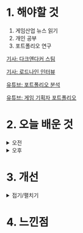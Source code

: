 
# 1. 해야할 것

1. 게임산업 뉴스 읽기 
2. 개인 공부  
3. 포트폴리오 연구

[기사: 다크앤다커 스팀](https://www.gamemeca.com/view.php?gid=1749724)

[기사: 로드나인 인터뷰](https://www.gameple.co.kr/news/articleView.html?idxno=209672)

[유튜브: 포트폴리오 분석](https://www.youtube.com/watch?v=y8l4isSrxXE&t=486s)

[유튜브: 게임 기획자 포트폴리오](https://www.youtube.com/watch?v=DhjiLmCyZY8)

# 2. 오늘 배운 것

<details>
<summary>오전</summary>

## 오늘의 뉴스
### 다크앤다커 스팀 재출시
![image](https://github.com/JM94Ent/TIL-WIL/assets/143363550/5860df51-46ad-44d7-b437-67e77a5462b3)
```
던전을 파밍하고 나오는 게임
그러니까 타르코프 같은 게임들은 유료BM을 짤때 스킨 같은 거나 전투패스를 내야한다고 생각한다.
정말 좋아한다면 이런 스킨류들은 한번쯤 해보고 싶을테니까
맵 같은 경우도 사람들에게 전부 오픈하되 유료 캠패인을 통해서 얻을 수 있는 스킨과 스토리 내러티브를 한다면 어땠을까?
```

### 로드나인 인터뷰
![image](https://github.com/JM94Ent/TIL-WIL/assets/143363550/8dd374db-3231-4e58-a6a6-288eb1cfca61)
```
새로운 MMORPG가 나왔다
하지만 이 게임... 리니지 냄새가 나는걸?
아직 게임 플레이나 BM들을 못봤지만 공성전이나 PVP이야기하는 걸 봐선 과금요소가 아주 많을 것 같다.
좀 더 지켜봐야할듯
```


■ 난투형 배틀로얄 '아수라장', 스팀넥스트페스트 출전
지난해 12월 CBT를 진행한 '디자드(D-ZARD)'의 신작 '아수라장'이 6월 스팀 넥스트 페스트에 출전합니다. '아수라장'은 쿼터뷰 형태로 펼쳐지는 애니메이션 풍 난투형 배틀로얄 액션 게임으로, 직관적인 조작과 대난투 시리즈를 연상케 하는 호쾌한 넉 백 시스템, 장외 아웃 시스템이 어우러진 게임입니다. 

■ [Ent+] NHN벅스, 음악 큐레이션 브랜드 'essential;' 2번째 엘범 발매
NHN벅스는 'essential; With Artist(에센셜 위드 아티스트)' 프로젝트의 두 번째 오리지널 앨범 'Every Night'을 제작해 발매하며, 음악 큐레이션 브랜드 'essential;(에센셜)'의 서비스 영역을 지속 확대한다고 10일 밝혔습니다. NHN벅스는 차별화된 음악 큐레이션 콘텐츠를 제공해온 essential; 브랜드를 활용해, 유명 아티스트와 함께 고품질 앨범을 선보이는 essential; With Artist 프로젝트를 진행 중입니다.

■ 카카오게임즈, '스톰게이트' 국내 퍼블리싱 계약 체결 
前 블리자드 출신 개발자들이 모여 설립한 '프로스트 자이언트 스튜디오'가 개발한 RTS '스톰게이트'가 카카오게임즈를 통해 국내 서비스됩니다. 카카오게임즈는 6월 10일, 스톰게이트의 국내 퍼블리싱에 대한 프로스트 자이언트 스튜디오와의 계약을 체결했다고 알리며, 게임의 국내 출시 및 서비스를 위해 협력해나갈 예정임을 밝혔습니다.

■ 규칙을 바꾸는 히어로 슈팅, '프래그 펑크'
게임사 배드 기타 스튜디오(Bad Guitar Studio)가 신작 '프래그 펑크'(FragPunk)를 10일 진행된 Xbox 쇼케이스에서 최초 공개했습니다. '프래그 펑크'는 기존 히어로 슈팅에서 규칙 변화를 접목한 게임입니다. 유저는 규칙을 바꿀 수 있는 '샤드'를 활용해 전략적인 플레이를 펼칠 수 있습니다. 예로 상대방의 머리를 키워 헤드샷을 더 쉽게 노릴 수도 있습니다.

■ 스타필드, 공식 샌드박스 모드 지원한다
베데스다가 '스타필드' 첫 번째 확장팩 '섀터드 스페이스'를 10일 Xbox 쇼케이스에서 공개했습니다.  크리에이션(Creations)을 통한 공식 모드 지원, 새 현상금 사냥 기능 및 퀘스트, 근접 무기 개선 사항이 업데이트 내역에 포함됐습니다. 크리에이션은 사소한 조정부터 대규모 모험까지 다양한 샌드박스 기능을 제공합니다.

■ '기어스 오브 워: E-데이' 드디어 밝혀지는 이머전스 
그날의 참상을 담은 시리즈 신작 '기어스 오브 워: E-데이(Gears of War: E-Day)'가 10일 최초로 공개됐습니다. Xbox는 Xbox를 대표하는 프랜차이즈 기어스 오브 워 시리즈 신작을 자사 게임 이벤트인 Xbox 게임 쇼케이스를 통해 공개했습니다.

■ 우크라이나 대표 게임, '스토커2' 실제 모습은? 
오랜 공백기를 지우고 준비 중인 시리즈 신작이자 GSC 게임 월드를 대표하는 프랜차이즈 기대작 '스토커 2: 초르노빌의 심장부(S.T.A.L.K.E.R. 2: Heart of Chornobyl)'의 플레이 영상이 Xbox 게임 쇼케이스를 통해 공개됐습니다. GSC 게임 월드 역시 이러한 선택에 관해 팬들이 원하는 새로운 경험을 이번 영상 속 언어를 통해 전하고 싶었다고 밝혔습니다.

■ 닌자반 사무라이반, '어쌔신 크리드 섀도우스' 게임플레이 
나오에와 야스케, 두 명의 주인공을 앞세운 시리즈 신작 '어쌔신 크리드 섀도우스'의 첫 게임 플레이가 공개됐습니다. 일찌감치 시노비 나오에와 사무라이 야스케, 둘의 다른 플레이를 예고한 만큼 처음 공개된 게임 플레이 에서도 서로 다른 방식의 전투와 게임 진행을 확인할 수 있습니다.

■ 中텔라 블레이드+中키로, '우창: 폴른 페더즈' 
명나라를 배경으로 한 액션 소울라이크, '우창: 폴른 페더즈(명말: 연허지우)'가 Xbox 게임 쇼케이스를 통해 그 액션을 공개했습니다. 게임은 명나라 말기를 배경으로 한 다크 판타지로 Xbox는 이번 작품을 소울라이크 액션 RPG로 정의하고 위험한 세계와 미스터리로 가득한 저주받은 땅의 여정을 그릴 것이라고 전했습니다.

■ 해리슨 포드 똑같네, 게임 '인디아나 존스: 그레이트 서클' 
머신게임즈가 개발 중인 인디아나 존스 시리즈 신작 '인디아나 존스: 그레이트 서클'의 새로운 플레이 영상이 공개됐습니다. 베데스다는 10일 진행된 Xbox 게임 쇼케이스를 통해 인디아나 존스: 그레이트 서클을 공개했습니 다.

■ 포르자 개발진이 만드는 Xbox 대표 RPG '페이블' 
포르자 시리즈로 유명한 플레이그라운드 게임즈의 리부트하는 페이블은 어떤입니다. 지난 Xbox 게임 쇼케이스2023에서 공개된 페이블의 영상이 인게임 엔진을 통한 컷신을 기반으로 게임의 전체적인 분위기를 전했습니다.   

■ N64 명작 '퍼펙트 다크' 리부트, 왜 기대작인지 증명했다 
그 리부트 타이틀의 게임 플레이가 10일 공개됐습니다. 여기에 1인칭 슈터 플레이, 근접 액션, 벽을 타는 파쿠르 액션, 좁은 통로를 지나는 슬라이딩 액션, 해킹 요소를 활용한 문 따기, 미래 지향적인 무기로 적을 제압하는 모습 등 매력적인 플레이가 잔뜩 담겼습니다.

■ 신화판 에오엠이 리메이크로, '에이지 오브 미쏠로지: 리톨드' 
그 리메이크 타이틀 '에이지 오브 미쏠로지: 리톨드'가 게임 플레이 담긴 신규 영상으로 공개됐습니다. 에이지 오브 엠파이어 시리즈에 등장하는 실존 병종부터 신화 속에 존재하는 유닛이 함께 팀을 이루고, 서로 상대하며 이루어지는 에이지 오브 미쏠로지만의 플레이 역시 익숙함과 새로움으로 함께 소개됐습니다.

■ 더 보스와 빅 보스의 만남 '메탈 기어 솔리드 델타' 
과거 PS2 시절 국내 정식 출시와 함께 시리즈 중에서도 국내에서 큰 인기를 끌었던 메탈 기어 솔리드3의 리메이크작, '메탈 기어 솔리드 델타: 스케이크 이터'의 신규 영상이 Xbox 게임 쇼케이스를 통해 공개됐습니다. 10일 Xbox 게임 쇼케이스를 통해 공개된 신규 영상에서는 기존의 게임 플레이 장면 외에도 시네마틱 컷신을 통해 다양한 캐릭터의 모습을 보다 깊이 있게 살펴볼 수 있습니다.

■ 오래 기다렸다, 드디어 공개된 '드래곤 에이지: 베일가드' 
시리즈 팬들이 오래도록 기다려온 드래곤 에이지 신작, '드래곤 에이지: 베일가드'의 첫 게임 영상을 공개했습니다. 오는 12일 '드래곤 에이지: 베일가드'의 공식 게임 플레이 트레일러 공개를 앞둔 EA는 그 첫 모습을 살펴볼 수 있는 트레일러를 Xbox 게임 쇼케이스를 통해 이틀 먼저 공개했습니다.

■ '둠: 다크 에이지', 이번엔 중세 지옥 악마 찢으러 간다 
여러 루머를 통해 꾸준히 그 존재가 예견됐던 둠 시리즈 신작, 둠: 다크 에이지(Doom: The Dark Ages)가 공개됐습니다. 중세 지옥에 떨어진 둠 슬레이어는 특유의 샷건 활용과 함께 적을 발로 차는 액션 등을 선보입니다.

■ 국산 액션 RPG '더 렐릭' 신규 플레이 영상
국내 개발사 프로젝트 클라우드 게임즈가 개발중인 액션 RPG '더 렐릭: 퍼스트 가디언(이하 더 렐릭)'의 신규 게임플레이 영상이 퓨처 게임쇼 2024 쇼케이스를 통해 공개됐습니다. 더 렐릭은 한때 번성했으나 몰락해버린 세계관을 배경으로, 위대한 유물 조각을 모아 공허를 닫고 평화를 되찾으려는 주인공의 여정을 그리는 액션 게임입니다. 

■ 다크소울 작곡가가 참여한 '산뜻한' RPG
스튜디오 카멜리아는 9일 진행된 퓨처 오브 플레이 2024 다이렉트를 통해 자사가 개발중인 신작 RPG '알자라: 라디언트 에코즈(이하 '알자라')'의 신규 영상을 공개했습니다. '알자라'는 클래식 JRPG에서 많은 영감을 받아 개발중인 3D 턴제 RPG입니다. 인간과 다양한 원소가 공존하는 '알자라'의 세계에서, 플레이어는 이웃 나라의 침공에 대항하는 저항군 케일라(Kayla)와 그의 동료들을 조작하며 세상에 평화를 가져오는 여정을 떠나게 됩니다.

■ 엄마가 게임보이 하면서 걷지 말라고 했지!
손에 쥔 게임보이를 플레이하는 동시에 3D 공간을 이동하는, 매우 독특한 형태의 퍼즐 게임이 퓨처 게임쇼 2024 쇼케이스를 통해 공개됐습니다. 플레이어는 1인칭 시점으로 진행되는 게임을 진행하면서, 동시에 게임기 속 플레이어를 함께 움직이게 됩니다. 3D 세상에서 움직이거나 점프를 하는 것이 2D 게임 속 주인공에게도 그대로 적용됩니다.

■ 넷이즈 신작 '원스 휴먼', 6월 10일 OBT 진행
넷이즈의 신작 서바이벌 게임 '원스 휴먼'이 퓨처 게임쇼 2024 쇼케이스를 통해 신규 정보와 함께 오픈 베타 일정을 공개했습니다. 7월 9일 정식 출시를 앞둔 게임은 오는 6월 10일부터 스팀을 통해 파이널 오픈 베타를 진행할 예정입니다.

■ 폴란드+사이버펑크=갓겜? '노바디 원츠 투 다이'
폴란드 신생 개발사 '크리티컬 히트 게임즈'가 퓨처 게임쇼 2024 쇼케이스를 통해 자사의 데뷔작인 '노바디 원츠 투 다이'의 키 비주얼을 공개했습니다. 게임은 2024년 출시를 목표로 개발되고 있습니다. '노바디 원츠 투 다이'는 디스토피아 세계관을 바탕으로 한 2329년 뉴욕을 그리는 범죄 스릴러 게임입니다. 

■ 더욱 진한 유혈 액션, '스페이스 마린2' 9월 9일 출시
세이버 인터렉티브가 개발중인 '워해머 40K: 스페이스 마린2(스페이스 마린2)'가 퓨처 게임쇼(Future Games Show) 2024를 통해 세부 정보를 공개했습니다. 게임은 오는 9월 9일 정식 출시되며, 현재 예약 판매를 진행중입니다. '스페이스 마린2'는 지난 2011년, 렉릭 엔터테인먼트가 개발한 원작의 정식 후속작입니다. 

■ 끊이질 않는 디도스 공격, T1 스트리밍 중단
T1은 "선수단을 향한 디도스 공격이 6개월간 계속되어 왔습니다. T1뿐만 아니라 디도스로 영향을 받은 다른 팀들이 정상적인 훈련을 재개할 수 있도록 라이엇 코리아, 라이엇 게임즈가 해결책을 마련할 것을 요구했으나 아직 해결책이 마련되지 않은 상황"이라고 말했습니다. 문제 해결이 될때까지 T1 LoL 선수단 스트리밍을 무기한 중단한다고 밝혔습니다.

■ '메타포: 리판타지오', SGF 통해 아키타이프 소개
페르소나 시리즈 핵심 개발진으로 유명한 하시노 카츠라, 소에지마 시게노리, 메구로 쇼지 3인방이 주축이 되어 설립된 아틀러스 산하 '스튜디오 제로'의 첫 작품 '메타포: 리판타지오'의 최신 트레일러가 지난 8일, 서머 게임 페스트 2024(이하 SGF 2024)를 통해 공개됐습니다. 

■ 해리포터 멀티 게임 '퀴디치 챔피언' 9월 3일 출시
해리포터 세계관에서 마법사들의 스포츠로도 유명한 퀴디치. 이 퀴디치를 기반으로 한 게임 '해리포터: 퀴디치 챔피언'이 지난 8일, 서머 게임 페스트 2024(이하 SGF 2024)를 통해 마침내 공개됐습니다. 플레이어는 추격꾼, 수색꾼, 몰이꾼, 파수꾼 중 하나를 선택해 빗자루를 타고 창공을 누비면서 퀴디치 경기를 치러야 합니다. 

■ '검은 신화: 오공', 신규 트레일러 공개 및 예약 판매 실시
중국 글로벌 게임 개발사 및 퍼블리셔 게임 사이언스(Game Science)는 2024 서머 게임 페스트(이하 SGF)에서 액션 RPG 기대작 ‘검은 신화: 오공’의 새로운 트레일러를 공개했습니다. 또한, 오늘부터 플레이스테이션5와 PC (스팀, 에픽 게임즈)를 통해 예약 주문할 수 있으며, 게임은 오는 8월 20일에 글로벌 출시될 예정이라고 발표했습니다. 

■ '다크 앤 다커', 15개월 만에 스팀으로 귀환
DMCA(Digital Millennium Copyright Act, 디지털 밀레니엄 저작권법) 위반으로 스팀에서 퇴출됐던 '다크 앤 다커'가 1년 3개월 만에 돌아왔습니다. 아이언메이스는 지난 8일, 서머 게임 페스트 2024(이하 SGF 2024)를 통해 신규 트레일러를 공개하면서 에픽게임즈 스토어 출시 및 스팀 복귀 소식을 알렸습니다. 

■ 8인 협동 리얼 좀비 슈터 '노 모어 룸 인 헬2'
2007년, '하프라이프2'의 모드로 개발되어 굉장한 인기를 끌었던 극사실적 협동 좀비 슈터인 '노 모어 룸 인 헬'의 후속작 '노 모어 룸 인 헬2'가 서머게임페스트를 통해 새 영상을 공개했습니다. '노 모어 룸 인 헬'은 올해 할로윈 시즌, 10월 말에서 11월 초 경 출시될 예정이나 정확한 날짜는 공개되지 않았습니다.

■ 액션 끝판왕 '팬텀 블레이드 제로', 실제 플레이 영상
1년 전, 몇몇 장면을 공개한 것 만으로 액션 게임계 최고 유망주 대열에 합류한 에스게임의 '팬텀 블레이드 제로'가 서머게임페스트 2024를 통해 플레이 영상을 공개했습니다. '팬텀 블레이드 제로'는 '쿵푸 펑크'라는 독특한 컨셉을 지닌 게임으로, 과장된 무협 풍의 액션 되에도 스팀펑크와 오컬트가 융합된 어두운 세계를 배경으로 합니다. 

■ 체코의 자존심, '킹덤 컴: 딜리버런스2' SGF 트레일러
체코 프라하에 위치한 게임 개발사 '워호스 스튜디오'의 대표작 '킹덤 컴: 딜리버런스'의 후속작인 '킹덤 컴: 딜리버런스2'의 새로운 트레일러 영상이 서머게임페스트 2024에서 공개되었습니다. '킹덤 컴: 딜리버런스2'는 올해 말 출시될 예정입니다.

■ 돌아온 타임머신, '문명7' 최초 공개
3대 악마의 게임, 타임머신, 한 턴 만 더, 옥수수를 내미는 Be폭력주의 간디로 유명한 '문명' 시리즈의 최신작, '문명7'이 서머게임페스트 2024를 통해 공개되었습니다. 시드 마이어의 문명7은 2025년 출시될 예정입니다.

■ 위메이드 신작 '미르의 전설2', 6월 12일 첫 공개
위메이드커넥트(대표 이호대)는 플레이웍스(대표 김광열)가 개발하고 자사가 서비스를 준비하고 있는 MMORPG ‘미르의 전설2: 기연’의 첫 공개 일자를 6월 12일로 확정했다고 7일 밝혔습니다.

■ "지속가능한 e스포츠를 위해, 공적기관 설립 필요"
김성원 의원은 "우리나라는 세계 최고 수준의 e스포츠 강대국이지만, 영광의 이면에는 e스포츠 구단의 양극화, LCK 디도스 공격 등 당면과제도 점점 커지고 있다"며 "우리 모두가 위기의식을 갖고 지속가능한 e스포츠 생태계 구축을 위해 머리를 맞대고 지혜를 모아야 한다"고 말했습니다.

■ 하이퍼캐주얼의 힘, '슈퍼센트' 4개월 만에 지난해 매출 넘어섰다
하이퍼캐주얼 게임사 슈퍼센트(대표 공준식)가 지난 4월까지 누적 매출액 516억 원을 달성하며 지난해 매출을 넘어섰다고 7일 밝혔습니다. 같은 기간 영업이익도 전년 대비 100% 이상 증가했습니다. 슈퍼센트는 전 세계 게임산업이 불황인 가운데 눈에 띄는 성과를 냈습니다. 슈퍼센트 관계자는 "오는 6월 말부터 7월까지 대규모 채용을 진행할 예정이다"라며 "채용에 관한 자세한 내용은 곧 공식 홈페이지 등을 통해 공지하겠다"고 말했습니다.

■ 브라운더스트2, '애니플러스'와 콜라보 카페 오픈
네오위즈(공동대표 김승철, 배태근)가 서비스하고 ㈜겜프스엔(대표 이준희)이 개발한 모바일 RPG ‘브라운더스트2(BrownDust2)’가‘애니플러스(ANIPLUS)’와 협업한 콜라보 카페를 오픈했다고 7일 밝혔습니다. 브라운더스트2 서비스 1주년을 앞두고 마련된 콜라보 카페는 지난 6일부터 오는 7월 7일까지 약 한 달간 ‘애니플러스샵’ 서울 합정점, 부산 서면점, 대전점, 광주점 총 4개 지점에서 운영됩니다.

■ 하드코어 MMO '에오스 블랙' 6월 20일 정식 출시
블루포션게임즈(대표 정재목, 조승진)는 자사의 차기작인 모바일 MMORPG '에오스 블랙'이 정식 출시 일자를 6월 20일로 확정했다고 밝혔습니다.

■ 엔씨 신작, '배틀크러쉬' 6월 27일 얼리 액세스 시작
엔씨소프트(공동대표 김택진, 박병무, 이하 엔씨(NC))의 난투형 대전 액션 신작 ‘배틀크러쉬(BATTLE CRUSH)’가 6월 27일 얼리 액세스(Early Access, 앞서 해보기) 버전을 출시합니다. 서비스 국가는 한국, 북미, 유럽, 아시아, 동남아 등의 100개국이며 이용자는 6월 27일 오후 4시(한국 기준)부터 닌텐도 스위치(Switch), 스팀, 구글 플레이스토어와 애플 앱스토어를 통해 배틀크러쉬를 플레이할 수 있습니다. 모든 플랫폼은 크로스 플레이(Cross-Play)를 지원합니다.

■ P의 거짓, 애플 디자인 어워드 2024 비주얼 부문 수상
네오위즈(공동대표 김승철, 배태근)는 ‘P의 거짓(Lies of P)’이 ‘애플 디자인 어워드 2024’에서 ‘비주얼 및 그래픽’ 부문을 수상했다고 7일 밝혔습니다. P의 거짓 ‘애플 디자인 어워드 2024’ 수상에 대한 자세한 내용은 애플 홈페이지에서 확인할 수 있습니다.

■ 건물주 고양이 키우기, 한 달 누적 매출 15억 원 기록
넵튠(217270 KOSDAQ)의 자회사 트리플라㈜(대표 허산)는 자체 개발한 모바일 방치형 경영 시뮬레이션 게임 ‘건물주 고양이 키우기(Office Cat: Idle Tycoon)’가 글로벌 론칭 1개월 만에 누적 100만 다운로드 및 매출 15억원을 달성했다고 밝혔습니다.
</details>


<details>
<summary>오후</summary>

## 포트폴리오 연구
![image](https://github.com/JM94Ent/TIL-WIL/assets/143363550/8cfb6c0f-7bac-4a14-9b33-d199bddea93e)

![image](https://github.com/JM94Ent/TIL-WIL/assets/143363550/266565dd-1182-4993-94a8-7fd26c5d5d31)

![image](https://github.com/JM94Ent/TIL-WIL/assets/143363550/bd983cde-fbc8-47a4-a5f7-cd0e27e4ed3f)
```
일일 퀘스트, 일일 접속 보상, 일일 무료뽑기의 의도 차이는 무엇인가?
```
</details>




# 3. 개선


<details>
<summary>접기/펼치기</summary>


</details>



# 4. 느낀점


